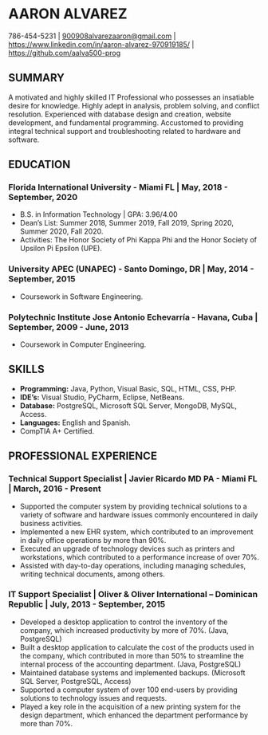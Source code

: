 # AARON ALVAREZ
786-454-5231 | 900908alvarezaaron@gmail.com | https://www.linkedin.com/in/aaron-alvarez-970919185/ | https://github.com/aalva500-prog

## SUMMARY
A motivated and highly skilled IT Professional who possesses an insatiable desire for knowledge. Highly adept
in analysis, problem solving, and conflict resolution. Experienced with database design and creation, website
development, and fundamental programming. Accustomed to providing integral technical support and
troubleshooting related to hardware and software.

## EDUCATION
### Florida International University - Miami FL | May, 2018 - September, 2020
  * B.S. in Information Technology | GPA: 3.96/4.00
  * Dean’s List: Summer 2018, Summer 2019, Fall 2019, Spring 2020, Summer 2020, Fall 2020.
  * Activities: The Honor Society of Phi Kappa Phi and the Honor Society of Upsilon Pi Epsilon (UPE).
### University APEC (UNAPEC) - Santo Domingo, DR | May, 2014 - September, 2015
  * Coursework in Software Engineering.
### Polytechnic Institute Jose Antonio Echevarría - Havana, Cuba | September, 2009 - June, 2013
  * Coursework in Computer Engineering.
  
## SKILLS
  * **Programming:** Java, Python, Visual Basic, SQL, HTML, CSS, PHP.
  * **IDE’s:** Visual Studio, PyCharm, Eclipse, NetBeans.
  * **Database:** PostgreSQL, Microsoft SQL Server, MongoDB, MySQL, Access.
  * **Languages:** English and Spanish.
  * CompTIA A+ Certified.
  
## PROFESSIONAL EXPERIENCE
### Technical Support Specialist | Javier Ricardo MD PA - Miami FL | March, 2016 - Present
 * Supported the computer system by providing technical solutions to a variety of software and
hardware issues commonly encountered in daily business activities.
 * Implemented a new EHR system, which contributed to an improvement in daily office operations
by more than 90%.
 * Executed an upgrade of technology devices such as printers and workstations, which contributed to
a performance increase of over 70%.
 * Assisted with day-to-day operations, including managing schedules, writing technical documents,
among others.
### IT Support Specialist | Oliver & Oliver International – Dominican Republic | July, 2013 - September, 2015
 * Developed a desktop application to control the inventory of the company, which increased productivity
by more of 70%. (Java, PostgreSQL)
 * Built a desktop application to calculate the cost of the products used in the company, which contributed
in more than 50% to streamline the internal process of the accounting department. (Java, PostgreSQL)
 * Maintained database systems and implemented backups. (Microsoft SQL Server, PostgreSQL,
Access)
 * Supported a computer system of over 100 end-users by providing solutions to technology issues
and requests.
 * Played a key role in the acquisition of a new printing system for the design department, which enhanced
the department performance by more than 70%.
